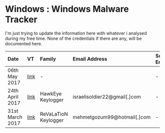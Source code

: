 # Windows : Windows Malware Tracker

I'm just trying to update the information here with whatever i analysed during my free time.
None of the credentials if there are any, will be documented here.

|     Date     |      VT     |    Family    | Email Address | Secondary Email | Skype |  Google+ | Facebook | FTP Server | C&C |
| :---         | :---          | :---         | :---         | :---         | :---         | :---         | :---         | :---         | :---         |
| 06th May 2017 | [link](https://virustotal.com/en/file/4b5e0b900276300c0f98443353ddef641856664f10d10ad62ac6d6b4520de51f/analysis/) | - |  | - | - | - | - | rzjanin@ftp://rzjanin[.]zapto[.]org | - |
| 24th April 2017 | [link](https://virustotal.com/en/file/1b84e9d1bd83906e4da8ca0e457c8e2d772f3451b56c4494a9bb2b483724a994/analysis/) | HawkEye Keylogger | israelisoldier22@gmail[.]com | - | - | [link(https://plus.google.com/101223414142370018450) | - | - | - |
| 31st March 2017 | [link](https://virustotal.com/en/file/25b9cbb015cdf069d03e31e6aa1d3652cfbd153761a81c2601488336e4597a6b/analysis/) | ReVaLaTioN Keylogger | mehmetgozum99@hotmail[.]com | - | - | - | - | - | - |
